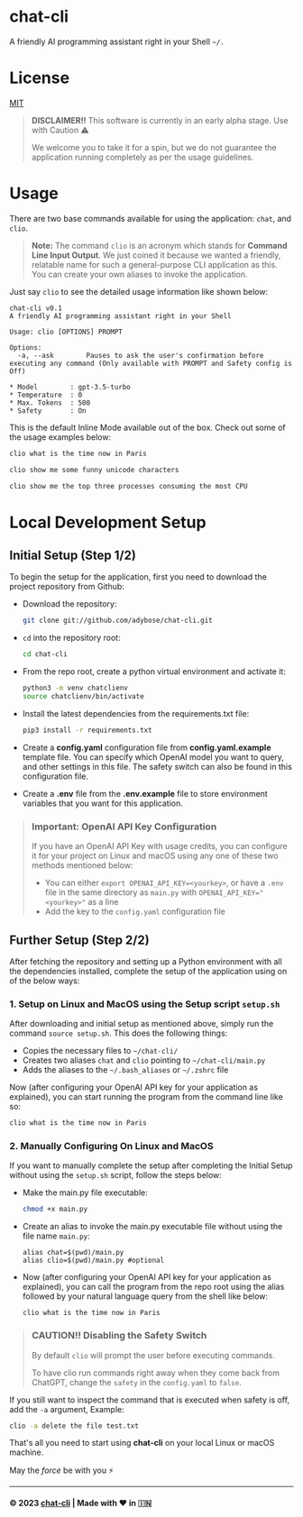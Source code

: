 # chat-cli
A friendly AI programming assistant right in your Shell `~/.`


# License
[MIT](LICENSE)


> **DISCLAIMER!!** This software is currently in an early alpha stage. Use with Caution ⚠️
>
> We welcome you to take it for a spin, but we do not guarantee the application running completely as per the usage guidelines.


# Usage
There are two base commands available for using the application: 
`chat`, and `clio`.

> **Note:** The command `clio` is an acronym which stands for **Command Line Input Output**. We just coined it because we wanted a friendly, relatable name for such a general-purpose CLI application as this. You can create your own aliases to invoke the application.

Just say `clio` to see the detailed usage information like shown below:
```
chat-cli v0.1
A friendly AI programming assistant right in your Shell

Usage: clio [OPTIONS] PROMPT

Options:
  -a, --ask        Pauses to ask the user's confirmation before executing any command (Only available with PROMPT and Safety config is Off)

* Model        : gpt-3.5-turbo
* Temperature  : 0
* Max. Tokens  : 500
* Safety       : On
```
This is the default Inline Mode available out of the box. Check out some of the usage examples below:
```bash
clio what is the time now in Paris

clio show me some funny unicode characters

clio show me the top three processes consuming the most CPU
```


# Local Development Setup

## Initial Setup (Step 1/2)
To begin the setup for the application, first you need to download the project repository from Github:
- Download the repository:
  ```bash
  git clone git://github.com/adybose/chat-cli.git
  ```
- `cd` into the repository root:
  ```bash
  cd chat-cli
  ```
- From the repo root, create a python virtual environment and activate it:
  ```bash
  python3 -m venv chatclienv
  source chatclienv/bin/activate
  ```
- Install the latest dependencies from the requirements.txt file:
  ```bash
  pip3 install -r requirements.txt
  ```

- Create a **config.yaml** configuration file from **config.yaml.example** template file. You can specify which OpenAI model you want to query, and other settings in this file. The safety switch can also be found in this configuration file.
- Create a **.env** file from the **.env.example** file to store environment variables that you want for this application.


> ### Important: OpenAI API Key Configuration
>
> If you have an OpenAI API Key with usage credits, you can configure it for your project on Linux and macOS using any one of these two methods mentioned below:
> - You can either `export OPENAI_API_KEY=<yourkey>`, or have a `.env` file in the same directory as `main.py` with `OPENAI_API_KEY="<yourkey>"` as a line
> - Add the key to the `config.yaml` configuration file


## Further Setup (Step 2/2)
After fetching the repository and setting up a Python environment with all the dependencies installed, complete the setup of the application using on of the below ways:

### 1. Setup on Linux and MacOS using the Setup script `setup.sh`
After downloading and initial setup as mentioned above, simply run the command `source setup.sh`. This does the following things:
- Copies the necessary files to `~/chat-cli/`
- Creates two aliases `chat` and `clio` pointing to `~/chat-cli/main.py`
- Adds the aliases to the `~/.bash_aliases` or `~/.zshrc` file

Now (after configuring your OpenAI API key for your application as explained), you can start running the program from the command line like so:
```bash
clio what is the time now in Paris
```

### 2. Manually Configuring On Linux and MacOS
If you want to manually complete the setup after completing the Initial Setup without using the `setup.sh` script, follow the steps below:
- Make the main.py file executable:
  ```bash
  chmod +x main.py
  ```
- Create an alias to invoke the main.py executable file without using the file name `main.py`:
  ```
  alias chat=$(pwd)/main.py
  alias clio=$(pwd)/main.py #optional
  ```
- Now (after configuring your OpenAI API key for your application as explained), you can call the program from the repo root using the alias followed by your natural language query from the shell like below:
  ```
  clio what is the time now in Paris
  ```


> ### CAUTION!! Disabling the Safety Switch
>
> By default `clio` will prompt the user before executing commands. 
>
> To have clio run commands right away when they come back from ChatGPT, change the `safety` in the `config.yaml` to `false`.

If you still want to inspect the command that is executed when safety is off, add the `-a` argument, Example:
```bash
clio -a delete the file test.txt
```

That's all you need to start using **chat-cli** on your local Linux or macOS machine.

May the _force_ be with you ⚡

---
#### ©️ 2023 [chat-cli](https://github.com/adybose/chat-cli/) | Made with  ❤️  in  🇮🇳

